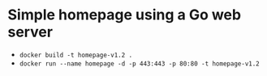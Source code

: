 # Simple homepage using a Go web server

- ``docker build -t homepage-v1.2 .``
- ``docker run --name homepage -d -p 443:443 -p 80:80 -t homepage-v1.2``